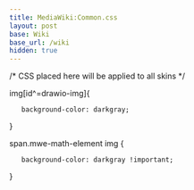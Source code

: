 ```yaml
---
title: MediaWiki:Common.css
layout: post
base: Wiki
base_url: /wiki
hidden: true
---
```


/\* CSS placed here will be applied to all skins \*/

img\[id^=drawio-img\]{

`   background-color: darkgray;`

}

span.mwe-math-element img {

`   background-color: darkgray !important;`

}
